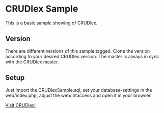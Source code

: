 CRUDlex Sample
==============

This is a basic sample showing of CRUDlex.

## Version

There are different versions of this sample tagged. Clone the version according to
your desired CRUDlex version. The master is always in sync with the CRUDlex master.

## Setup

Just import the CRUDlexSample.sql,
set your database-settings in the web/index.php, adjust the web/.htaccess and
open it in your browser.

[Visit CRUDlex!](https://github.com/philiplb/CRUDlex)

